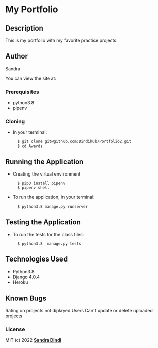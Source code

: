 # My Portfolio

## Description
This is my portfolio with my favorite practise projects.

## Author

Sandra 

You can view the site at:[]()

### Prerequisites
* python3.8
* pipenv


### Cloning
* In your terminal:

        $ git clone git@github.com:Dindihub/Portfolio2.git
        $ cd Awards

## Running the Application
* Creating the virtual environment

        $ pip3 install pipenv 
        $ pipenv shell
        
       


* To run the application, in your terminal:

        $ python3.8 manage.py runserver
        

## Testing the Application
* To run the tests for the class files:

        $ python3.8  manage.py tests 

## Technologies Used
* Python3.8
* Django 4.0.4
* Heroku

## Known Bugs
Rating on projects not diplayed
Users Can't update or delete uploaded projects

### License
MIT (c) 2022 **[Sandra Dindi](https://github.com/Dindihub/Portfolio2)**

